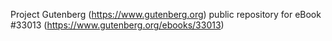 Project Gutenberg (https://www.gutenberg.org) public repository for eBook #33013 (https://www.gutenberg.org/ebooks/33013)
